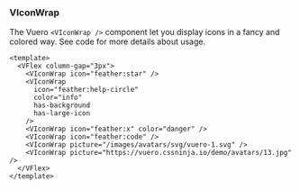 ### VIconWrap

The Vuero `<VIconWrap />` component let you display icons
in a fancy and colored way.
See code for more details about usage.

<!--code-->

```vue
<template>
  <VFlex column-gap="3px">
    <VIconWrap icon="feather:star" />
    <VIconWrap
      icon="feather:help-circle"
      color="info"
      has-background
      has-large-icon
    />
    <VIconWrap icon="feather:x" color="danger" />
    <VIconWrap icon="feather:code" />
    <VIconWrap picture="/images/avatars/svg/vuero-1.svg" />
    <VIconWrap picture="https://vuero.cssninja.io/demo/avatars/13.jpg" />
  </VFlex>
</template>
```

<!--/code-->

<!--example-->

<div>
  <VFlex column-gap="3px">
    <VIconWrap icon="feather:star" color="warning" />
    <VIconWrap icon="feather:code" />
    <VIconWrap icon="feather:x" color="danger" has-large-icon />
    <VIconWrap
      icon="feather:help-circle"
      color="info"
      has-background
      has-large-icon
    />
    <VIconWrap picture="/images/avatars/svg/vuero-1.svg" />
    <VIconWrap picture="https://vuero.cssninja.io/demo/avatars/13.jpg" />
  </VFlex>
</div>

<!--/example-->
